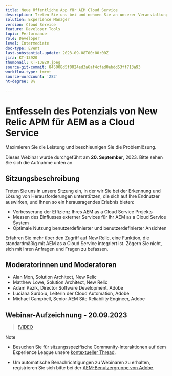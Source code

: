```yaml
---
title: Neue öffentliche App für AEM Cloud Service
description: Treten Sie uns bei und nehmen Sie an unserer Veranstaltung teil, in der wir Sie bei der Erkennung und Lösung von Problemen unterstützen, die sich auf Ihre Endkunden auswirken. Dies ermöglicht Ihnen, durch die Verbesserung der Effizienz Ihres AEM as a Cloud Service Projekts, die Messung des Einflusses externer Services für Ihr as a Cloud Service System und die bestmögliche Nutzung benutzerdefinierter und maßgeschneiderter Ansichten ein herausragendes Erlebnis zu gewährleisten. Erfahren Sie mehr über den Zugriff auf New Relic, eine Funktion, die standardmäßig mit AEM as a Cloud Service integriert ist. Zögern Sie nicht, sich mit Ihren Anfragen und Fragen zu befassen.
solution: Experience Manager
version: Cloud Service
feature: Developer Tools
topic: Performance
role: Developer
level: Intermediate
doc-type: Event
last-substantial-update: 2023-09-08T00:00:00Z
jira: KT-13920
thumbnail: KT-13920.jpeg
source-git-commit: 845008d5f0024ed3a6af4cfad0ebdd53ff713a93
workflow-type: tm+mt
source-wordcount: '282'
ht-degree: 8%

---
```



# Entfesseln des Potenzials von New Relic APM für AEM as a Cloud Service

Maximieren Sie die Leistung und beschleunigen Sie die Problemlösung.

Dieses Webinar wurde durchgeführt am **20. September**, 2023. Bitte sehen Sie sich die Aufnahme unten an.

## Sitzungsbeschreibung

Treten Sie uns in unsere Sitzung ein, in der wir Sie bei der Erkennung und Lösung von Herausforderungen unterstützen, die sich auf Ihre Endnutzer auswirken, und Ihnen so ein herausragendes Erlebnis bieten:

* Verbesserung der Effizienz Ihres AEM as a Cloud Service Projekts
* Messen des Einflusses externer Services für Ihr AEM as a Cloud Service System
* Optimale Nutzung benutzerdefinierter und benutzerdefinierter Ansichten

Erfahren Sie mehr über den Zugriff auf New Relic, eine Funktion, die standardmäßig mit AEM as a Cloud Service integriert ist. Zögern Sie nicht, sich mit Ihren Anfragen und Fragen zu befassen.

## Moderatorinnen und Moderatoren

* Alan Mon, Solution Architect, New Relic
* Matthew Lowe, Solution Architect, New Relic
* Adam Pazik, Director Software Development, Adobe
* Luciana Surdoiu, Leiterin der Cloud Automation, Adobe
* Michael Campbell, Senior AEM Site Reliability Engineer, Adobe

## Webinar-Aufzeichnung - 20.09.2023

>[!VIDEO](https://video.tv.adobe.com/v/3424439/)

>[!NOTE]
>
>* Besuchen Sie für sitzungsspezifische Community-Interaktionen auf dem Experience League unsere [kontextueller Thread](https://adobe.ly/3sV67N5).
>
>* Um automatische Benachrichtigungen zu Webinaren zu erhalten, registrieren Sie sich bitte bei der [AEM-Benutzergruppe von Adobe](https://aem-augs.adobe.com/).
